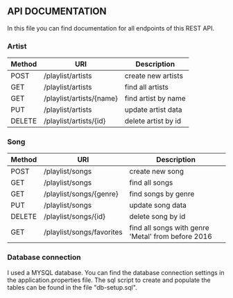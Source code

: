 ## API DOCUMENTATION
In this file you can find documentation for all endpoints of this REST API.

### Artist
| Method | URI                       | Description         |
|--------|---------------------------|---------------------|
| POST   | /playlist/artists         | create new artists  |
| GET    | /playlist/artists         | find all artists    |
| GET    | /playlist/artists/{name}  | find artist by name |
| PUT    | /playlist/artists         | update artist data  |
| DELETE | /playlist/artists/{id}    | delete artist by id |

### Song
| Method | URI                       | Description         |
|--------|---------------------------|---------------------|
| POST   | /playlist/songs	     | create new song     |
| GET    | /playlist/songs           | find all songs      |
| GET    | /playlist/songs/{genre}   | find songs by genre |
| PUT    | /playlist/songs           | update song data    |
| DELETE | /playlist/songs/{id}      | delete song by id   |
| GET    | /playlist/songs/favorites | find all songs with genre 'Metal' from before 2016|
	        
### Database connection		
I used a MYSQL database. You can find the database connection settings in 
the application.properties file. The sql script to create and populate the tables
can be found in the file "db-setup.sql". 
 			        
